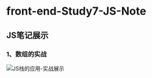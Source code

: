 # front-end-Study7-JS-Note
## JS笔记展示
### 1、数组的实战
![JS栈的应用-实战展示](https://github.com/weiranyi/front-end-Study8-JS-Note/blob/main/show/oneUseStack.png?raw=true)
